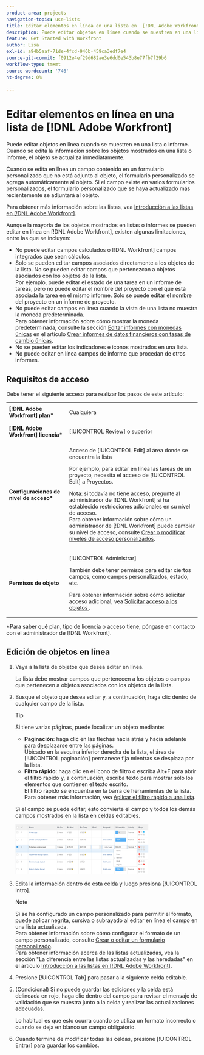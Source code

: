 ```yaml
---
product-area: projects
navigation-topic: use-lists
title: Editar elementos en línea en una lista en  [!DNL Adobe Workfront]
description: Puede editar objetos en línea cuando se muestren en una lista o informe. Cuando se edita la información sobre los objetos mostrados en una lista o informe, el objeto se actualiza inmediatamente.
feature: Get Started with Workfront
author: Lisa
exl-id: a94b5aaf-71de-4fcd-946b-459ca3edf7e4
source-git-commit: f0912e4ef29d682ae3e6dd0e543b8e77fb7f29b6
workflow-type: tm+mt
source-wordcount: '746'
ht-degree: 0%

---
```


# Editar elementos en línea en una lista de [!DNL Adobe Workfront]

Puede editar objetos en línea cuando se muestren en una lista o informe. Cuando se edita la información sobre los objetos mostrados en una lista o informe, el objeto se actualiza inmediatamente.

Cuando se edita en línea un campo contenido en un formulario personalizado que no está adjunto al objeto, el formulario personalizado se agrega automáticamente al objeto. Si el campo existe en varios formularios personalizados, el formulario personalizado que se haya actualizado más recientemente se adjuntará al objeto.

Para obtener más información sobre las listas, vea [Introducción a las listas en [!DNL Adobe Workfront]](../../../workfront-basics/navigate-workfront/use-lists/view-items-in-a-list.md).

Aunque la mayoría de los objetos mostrados en listas o informes se pueden editar en línea en [!DNL Adobe Workfront], existen algunas limitaciones, entre las que se incluyen:

* No puede editar campos calculados o [!DNL Workfront] campos integrados que sean cálculos.
* Solo se pueden editar campos asociados directamente a los objetos de la lista. No se pueden editar campos que pertenezcan a objetos asociados con los objetos de la lista.\
   Por ejemplo, puede editar el estado de una tarea en un informe de tareas, pero no puede editar el nombre del proyecto con el que está asociada la tarea en el mismo informe. Solo se puede editar el nombre del proyecto en un informe de proyecto.
* No puede editar campos en línea cuando la vista de una lista no muestra la moneda predeterminada.\
   Para obtener información sobre cómo mostrar la moneda predeterminada, consulte la sección [Editar informes con monedas únicas](../../../reports-and-dashboards/reports/creating-and-managing-reports/create-financial-data-reports-unique-exchange-rates.md#editing-reports-with-unique-currencies) en el artículo [Crear informes de datos financieros con tasas de cambio únicas](../../../reports-and-dashboards/reports/creating-and-managing-reports/create-financial-data-reports-unique-exchange-rates.md).
* No se pueden editar los indicadores e iconos mostrados en una lista.
* No puede editar en línea campos de informe que procedan de otros informes.

## Requisitos de acceso

Debe tener el siguiente acceso para realizar los pasos de este artículo:

<table style="table-layout:auto"> 
 <col> 
 <col> 
 <tbody> 
  <tr> 
   <td role="rowheader"><strong>[!DNL Adobe Workfront] plan*</strong></td> 
   <td> <p>Cualquiera</p> </td> 
  </tr> 
  <tr> 
   <td role="rowheader"><strong>[!DNL Adobe Workfront] licencia*</strong></td> 
   <td> <p>[!UICONTROL Review] o superior</p> </td> 
  </tr> 
  <tr> 
   <td role="rowheader"><strong>Configuraciones de nivel de acceso*</strong></td> 
   <td> <p>Acceso de [!UICONTROL Edit] al área donde se encuentra la lista</p> <p>Por ejemplo, para editar en línea las tareas de un proyecto, necesita el acceso de [!UICONTROL Edit] a Proyectos.</p> <p>Nota: si todavía no tiene acceso, pregunte al administrador de [!DNL Workfront] si ha establecido restricciones adicionales en su nivel de acceso.<br>Para obtener información sobre cómo un administrador de [!DNL Workfront] puede cambiar su nivel de acceso, consulte <a href="../../../administration-and-setup/add-users/configure-and-grant-access/create-modify-access-levels.md" class="MCXref xref">Crear o modificar niveles de acceso personalizados</a>.</p> </td> 
  </tr> 
  <tr> 
   <td role="rowheader"><strong>Permisos de objeto</strong></td> 
   <td> <p>[!UICONTROL Administrar]</p> <p>También debe tener permisos para editar ciertos campos, como campos personalizados, estado, etc.</p> <p>Para obtener información sobre cómo solicitar acceso adicional, vea <a href="../../../workfront-basics/grant-and-request-access-to-objects/request-access.md" class="MCXref xref">Solicitar acceso a los objetos </a>.</p> </td> 
  </tr> 
 </tbody> 
</table>

&#42;Para saber qué plan, tipo de licencia o acceso tiene, póngase en contacto con el administrador de [!DNL Workfront].

## Edición de objetos en línea

1. Vaya a la lista de objetos que desea editar en línea.

   La lista debe mostrar campos que pertenecen a los objetos o campos que pertenecen a objetos asociados con los objetos de la lista.

1. Busque el objeto que desea editar y, a continuación, haga clic dentro de cualquier campo de la lista.

   >[!TIP]
   >
   >Si tiene varias páginas, puede localizar un objeto mediante:
   >
   >   
   >   
   >   * **Paginación**: haga clic en las flechas hacia atrás y hacia adelante para desplazarse entre las páginas.\
   >     Ubicado en la esquina inferior derecha de la lista, el área de [!UICONTROL paginación] permanece fija mientras se desplaza por la lista.
   >   * **Filtro rápido**: haga clic en el icono de filtro o escriba Alt+F para abrir el filtro rápido y, a continuación, escriba texto para mostrar sólo los elementos que contienen el texto escrito.\
   >     El filtro rápido se encuentra en la barra de herramientas de la lista. Para obtener más información, vea [Aplicar el filtro rápido a una lista](../../../workfront-basics/navigate-workfront/use-lists/apply-quick-filter-list.md).


   Si el campo se puede editar, esto convierte el campo y todos los demás campos mostrados en la lista en celdas editables.

   ![](assets/nwe-editable-cells-350x131.png)

1. Edita la información dentro de esta celda y luego presiona [!UICONTROL Intro].

   >[!NOTE]
   >
   >Si se ha configurado un campo personalizado para permitir el formato, puede aplicar negrita, cursiva o subrayado al editar en línea el campo en una lista actualizada.\
   >Para obtener información sobre cómo configurar el formato de un campo personalizado, consulte [Crear o editar un formulario personalizado](../../../administration-and-setup/customize-workfront/create-manage-custom-forms/create-or-edit-a-custom-form.md).\
   >Para obtener información acerca de las listas actualizadas, vea la sección &quot;La diferencia entre las listas actualizadas y las heredadas&quot; en el artículo [Introducción a las listas en [!DNL Adobe Workfront]](../../../workfront-basics/navigate-workfront/use-lists/view-items-in-a-list.md).

1. Presione [!UICONTROL Tab] para pasar a la siguiente celda editable.
1. (Condicional) Si no puede guardar las ediciones y la celda está delineada en rojo, haga clic dentro del campo para revisar el mensaje de validación que se muestra junto a la celda y realizar las actualizaciones adecuadas.

   Lo habitual es que esto ocurra cuando se utiliza un formato incorrecto o cuando se deja en blanco un campo obligatorio.

1. Cuando termine de modificar todas las celdas, presione [!UICONTROL Entrar] para guardar los cambios.
